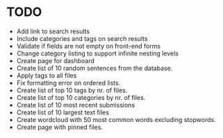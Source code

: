 # TODO

- Add link to search results
- Include categories and tags on search results
- Validate if fields are not empty on front-end forms
- Change category listing to support infinite nesting levels
- Create page for dashboard
- Create list of 10 random sentences from the database.
- Apply tags to all files
- Fix formatting error on ordered lists.
- Create list of top 10 tags by nr. of files.
- Create list of top 10 categories by nr. of files.
- Create list of 10 most recent submissions
- Create list of 10 largest text files
- Create wordcloud with 50 most common words excluding stopwords.
- Create page with pinned files.